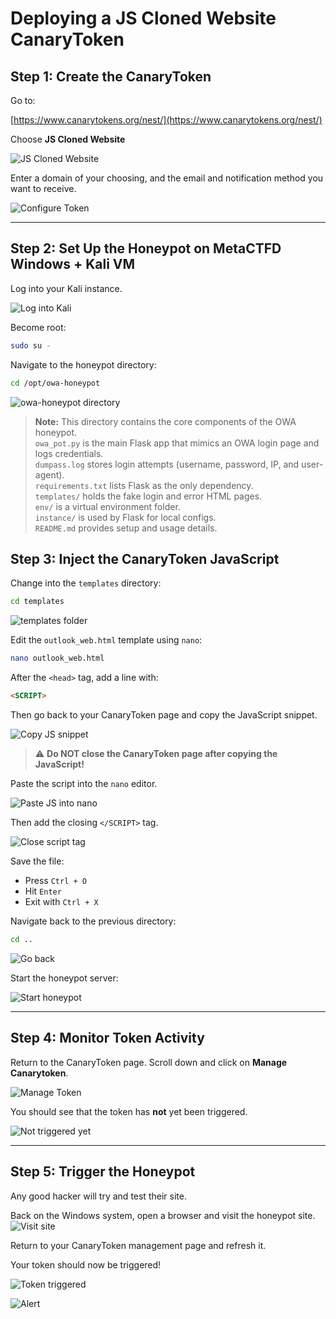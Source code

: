 # Deploying a JS Cloned Website CanaryToken



## Step 1: Create the CanaryToken

Go to:

[https://www.canarytokens.org/nest/](https://www.canarytokens.org/nest/)

Choose **JS Cloned Website**  

![JS Cloned Website](Pasted%20Graphic.png)

Enter a domain of your choosing, and the email and notification method you want to receive.  

![Configure Token](Pasted%20Graphic%201.png)

---

## Step 2: Set Up the Honeypot on MetaCTFD Windows + Kali VM

Log into your Kali instance.  

![Log into Kali](Pasted%20Graphic%202.png)

Become root:
```bash
sudo su -
```

Navigate to the honeypot directory:
```bash
cd /opt/owa-honeypot
```
![owa-honeypot directory](425064687-85d0b4c0-b933-459f-8ca6-45ec5687acc6.png)

> **Note:** This directory contains the core components of the OWA honeypot.  
> `owa_pot.py` is the main Flask app that mimics an OWA login page and logs credentials.  
> `dumpass.log` stores login attempts (username, password, IP, and user-agent).  
> `requirements.txt` lists Flask as the only dependency.  
> `templates/` holds the fake login and error HTML pages.  
> `env/` is a virtual environment folder.  
> `instance/` is used by Flask for local configs.  
> `README.md` provides setup and usage details.

## Step 3: Inject the CanaryToken JavaScript

Change into the `templates` directory:
```bash
cd templates
```
![templates folder](Pasted%20Graphic%203.png)

Edit the `outlook_web.html` template using `nano`:
```bash
nano outlook_web.html
```

After the `<head>` tag, add a line with:
```html
<SCRIPT>
```

Then go back to your CanaryToken page and copy the JavaScript snippet.  

![Copy JS snippet](Pasted%20Graphic%204.png)

> ⚠️ **Do NOT close the CanaryToken page after copying the JavaScript!**

Paste the script into the `nano` editor.  

![Paste JS into nano](Pasted%20Graphic%205.png)

Then add the closing `</SCRIPT>` tag.  

![Close script tag](Pasted%20Graphic%206.png)

Save the file:

- Press `Ctrl + O`
- Hit `Enter`
- Exit with `Ctrl + X`

Navigate back to the previous directory:
```bash
cd ..
```
![Go back](Pasted%20Graphic%207.png)

Start the honeypot server:  

![Start honeypot](Pasted%20Graphic%208.png)

---

## Step 4: Monitor Token Activity

Return to the CanaryToken page. Scroll down and click on **Manage Canarytoken**. 

![Manage Token](Pasted%20Graphic%209.png)

You should see that the token has **not** yet been triggered. 

![Not triggered yet](Pasted%20Graphic%2010.png)

---

## Step 5: Trigger the Honeypot

Any good hacker will try and test their site.

Back on the Windows system, open a browser and visit the honeypot site.  
![Visit site](Pasted%20Graphic%2011.png)

Return to your CanaryToken management page and refresh it.

Your token should now be triggered!
 
![Token triggered](Pasted%20Graphic%2012.png)  

![Alert](Pasted%20Graphic%2013.png)